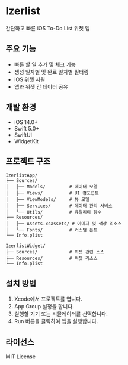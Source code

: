 # Izerlist

간단하고 빠른 iOS To-Do List 위젯 앱

## 주요 기능

- 빠른 할 일 추가 및 체크 기능
- 생성 일자별 및 완료 일자별 필터링
- iOS 위젯 지원
- 앱과 위젯 간 데이터 공유

## 개발 환경

- iOS 14.0+
- Swift 5.0+
- SwiftUI
- WidgetKit

## 프로젝트 구조

```
IzerlistApp/
├── Sources/
│   ├── Models/         # 데이터 모델
│   ├── Views/          # UI 컴포넌트
│   ├── ViewModels/     # 뷰 모델
│   ├── Services/       # 데이터 관리 서비스
│   └── Utils/          # 유틸리티 함수
├── Resources/
│   ├── Assets.xcassets/ # 이미지 및 색상 리소스
│   └── Fonts/          # 커스텀 폰트
└── Info.plist

IzerlistWidget/
├── Sources/            # 위젯 관련 소스
├── Resources/          # 위젯 리소스
└── Info.plist
```

## 설치 방법

1. Xcode에서 프로젝트를 엽니다.
2. App Group 설정을 합니다.
3. 실행할 기기 또는 시뮬레이터를 선택합니다.
4. Run 버튼을 클릭하여 앱을 실행합니다.

## 라이선스

MIT License
